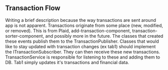 ## Transaction Flow
Writing a brief description because the way transactions are sent around app is not apparent. Transactions originate from some place (new, modified, or removed). This is from Plaid, add-transaction-component, transaction-sorter-component, and possibly more in the future. The classes that created these events publish them to the TransactionPublisher. Classes that would like to stay updated with transaction changes (ex tab1) should implement the ITransactionSubscriber. They can then receive these new transactions. TransactionService is responsible for listening to these and adding them to DB. Tab1 simply updates it's transactions and financial data.
